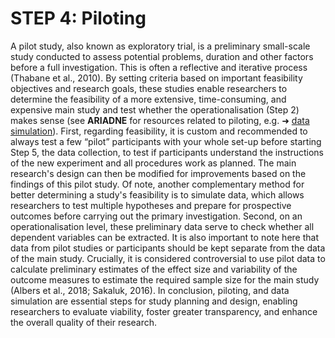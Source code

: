 # STEP 4: Piloting

A pilot study, also known as exploratory trial, is a preliminary small-scale study conducted to assess potential problems, duration and other factors before a full investigation. This is often a reflective and iterative process (Thabane et al., 2010). By setting criteria based on important feasibility objectives and research goals, these studies enable researchers to determine the feasibility of a more extensive, time-consuming, and expensive main study and test whether the operationalisation (Step 2) makes sense (see **ARIADNE** for resources related to piloting, e.g. ➜ [data simulation](https://gretel.ai/blog/data-simulation#:~:text=Data%20simulation%20is%20the%20process,predict%20events%20and%20validate%20models.)). First, regarding feasibility, it is custom and recommended to always test a few “pilot” participants with your whole set-up before starting Step 5, the data collection, to test if participants understand the instructions of the new experiment and all procedures work as planned. The main research's design can then be modified for improvements based on the findings of this pilot study. Of note, another complementary method for better determining a study's feasibility is to simulate data, which allows researchers to test multiple hypotheses and prepare for prospective outcomes before carrying out the primary investigation. Second, on an operationalisation level, these preliminary data serve to check whether all dependent variables can be extracted. It is also important to note here that data from pilot studies or participants should be kept separate from the data of the main study. Crucially, it is considered controversial to use pilot data to calculate preliminary estimates of the effect size and variability of the outcome measures to estimate the required sample size for the main study (Albers et al., 2018; Sakaluk, 2016). In conclusion, piloting, and data simulation are essential steps for study planning and design, enabling researchers to evaluate viability, foster greater transparency, and enhance the overall quality of their research.
